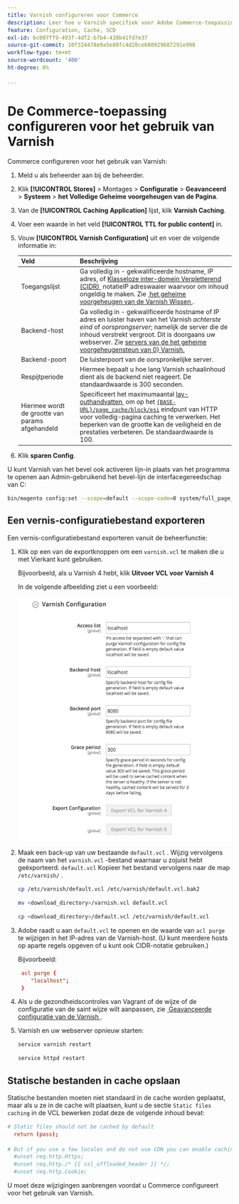 ```yaml
---
title: Varnish configureren voor Commerce
description: Leer hoe u Varnish specifiek voor Adobe Commerce-toepassingen configureert. Ontdek updates van configuratiebestanden en beheertechnieken.
feature: Configuration, Cache, SCD
exl-id: 6c007ff9-493f-4df2-b7b4-438b41fd7e37
source-git-commit: 10f324478e9a5e80fc4d28ce680929687291e990
workflow-type: tm+mt
source-wordcount: '400'
ht-degree: 0%

---
```


# De Commerce-toepassing configureren voor het gebruik van Varnish

Commerce configureren voor het gebruik van Varnish:

1. Meld u als beheerder aan bij de beheerder.
1. Klik **[!UICONTROL Stores]** > Montages > **Configuratie** > **Geavanceerd** > **Systeem** > **het Volledige Geheime voorgeheugen van de Pagina**.
1. Van de **[!UICONTROL Caching Application]** lijst, klik **Varnish Caching**.
1. Voer een waarde in het veld **[!UICONTROL TTL for public content]** in.
1. Vouw **[!UICONTROL Varnish Configuration]** uit en voer de volgende informatie in:

   | Veld | Beschrijving |
   | ----- | ----------- |
   | Toegangslijst | Ga volledig in - gekwalificeerde hostname, IP adres, of [&#x200B; Klasseloze inter-domein Verpletterend (CIDR) &#x200B;](https://www.digitalocean.com/community/tutorials/understanding-ip-addresses-subnets-and-cidr-notation-for-networking) notatieIP adreswaaier waarvoor om inhoud ongeldig te maken. Zie [&#x200B; het geheime voorgeheugen van de Varnish Wissen &#x200B;](https://varnish-cache.org/docs/3.0/tutorial/purging.html). |
   | Backend-host | Ga volledig in - gekwalificeerde hostname of IP adres en luister haven van het Varnish _achterste eind_ of _oorsprongserver_; namelijk de server die de inhoud verstrekt vergroot. Dit is doorgaans uw webserver. Zie [&#x200B; servers van de het geheime voorgeheugensteun van 0&rbrace; Varnish.](https://www.varnish-cache.org/docs/trunk/users-guide/vcl-backends.html) |
   | Backend-poort | De luisterpoort van de oorspronkelijke server. |
   | Respijtperiode | Hiermee bepaalt u hoe lang Varnish schaalinhoud dient als de backend niet reageert. De standaardwaarde is 300 seconden. |
   | Hiermee wordt de grootte van params afgehandeld | Specificeert het maximumaantal [&#x200B; lay-outhandvatten &#x200B;](https://developer.adobe.com/commerce/frontend-core/guide/layouts/#layout-handles) om op het [`{BASE-URL}/page_cache/block/esi`](use-varnish-esi.md) eindpunt van HTTP voor volledig-pagina caching te verwerken. Het beperken van de grootte kan de veiligheid en de prestaties verbeteren. De standaardwaarde is 100. |

1. Klik **sparen Config**.

U kunt Varnish van het bevel ook activeren lijn-in plaats van het programma te openen aan Admin-gebruikend het bevel-lijn de interfacegereedschap van C:

```bash
bin/magento config:set --scope=default --scope-code=0 system/full_page_cache/caching_application 2
```

## Een vernis-configuratiebestand exporteren

Een vernis-configuratiebestand exporteren vanuit de beheerfunctie:

1. Klik op een van de exportknoppen om een `varnish.vcl` te maken die u met Vierkant kunt gebruiken.

   Bijvoorbeeld, als u Varnish 4 hebt, klik **Uitvoer VCL voor Varnish 4**

   In de volgende afbeelding ziet u een voorbeeld:

   ![&#x200B; vorm Commerce om Varnish in Admin te gebruiken &#x200B;](../../assets/configuration/varnish-admin-22.png)

1. Maak een back-up van uw bestaande `default.vcl` . Wijzig vervolgens de naam van het `varnish.vcl` -bestand waarnaar u zojuist hebt geëxporteerd. `default.vcl` Kopieer het bestand vervolgens naar de map `/etc/varnish/` .

   ```bash
   cp /etc/varnish/default.vcl /etc/varnish/default.vcl.bak2
   ```

   ```bash
   mv <download_directory>/varnish.vcl default.vcl
   ```

   ```bash
   cp <download_directory>/default.vcl /etc/varnish/default.vcl
   ```

1. Adobe raadt u aan `default.vcl` te openen en de waarde van `acl purge` te wijzigen in het IP-adres van de Varnish-host. (U kunt meerdere hosts op aparte regels opgeven of u kunt ook CIDR-notatie gebruiken.)

   Bijvoorbeeld:

   ```conf
    acl purge {
       "localhost";
    }
   ```

1. Als u de gezondheidscontroles van Vagrant of de wijze of de configuratie van de saint wijze wilt aanpassen, zie [&#x200B; Geavanceerde configuratie van de Varnish &#x200B;](config-varnish-advanced.md).

1. Varnish en uw webserver opnieuw starten:

   ```bash
   service varnish restart
   ```

   ```bash
   service httpd restart
   ```

## Statische bestanden in cache opslaan

Statische bestanden moeten niet standaard in de cache worden geplaatst, maar als u ze in de cache wilt plaatsen, kunt u de sectie `Static files caching` in de VCL bewerken zodat deze de volgende inhoud bevat:

```conf
# Static files should not be cached by default
  return (pass);

# But if you use a few locales and do not use CDN you can enable caching static files by commenting previous line (#return (pass);) and uncommenting next 3 lines
  #unset req.http.Https;
  #unset req.http./* {{ ssl_offloaded_header }} */;
  #unset req.http.Cookie;
```

U moet deze wijzigingen aanbrengen voordat u Commerce configureert voor het gebruik van Varnish.

